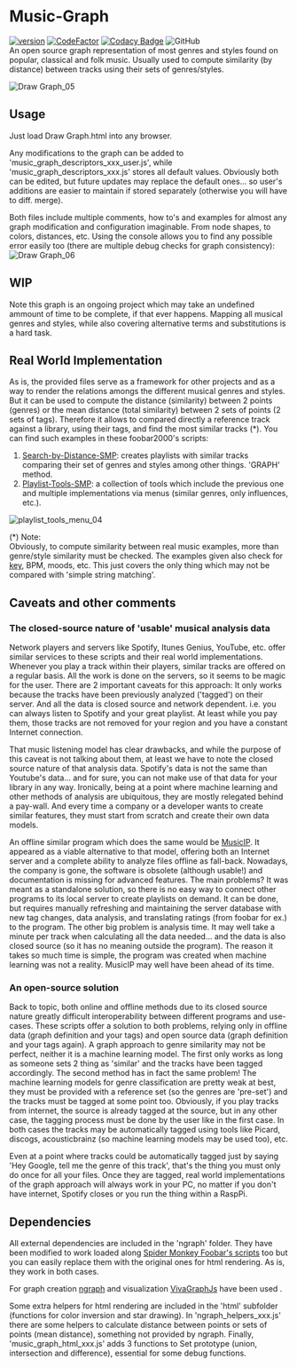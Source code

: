 # Music-Graph
[![version][version_badge]][changelog]
[![CodeFactor][codefactor_badge]](https://www.codefactor.io/repository/github/regorxxx/Music-Graph/overview/main)
[![Codacy Badge][codacy_badge]](https://www.codacy.com/gh/regorxxx/Music-Graphn/dashboard?utm_source=github.com&amp;utm_medium=referral&amp;utm_content=regorxxx/Music-Graph&amp;utm_campaign=Badge_Grade)
![GitHub](https://img.shields.io/github/license/regorxxx/Music-Graph)  
An open source graph representation of most genres and styles found on popular, classical and folk music. Usually used to compute similarity (by distance) between tracks using their sets of genres/styles.

![Draw Graph_05](https://user-images.githubusercontent.com/83307074/116747669-c73dee00-a9ed-11eb-9a5d-dbe805ff5f3d.gif)

## Usage
Just load Draw Graph.html into any browser.

Any modifications to the graph can be added to 'music_graph_descriptors_xxx_user.js', while 'music_graph_descriptors_xxx.js' stores all default values. Obviously both can be edited, but future updates may replace the default ones... so user's additions are easier to maintain if stored separately (otherwise you will have to diff. merge). 

Both files include multiple comments, how to's and examples for almost any graph modification and configuration imaginable. From node shapes, to colors, distances, etc. Using the console allows you to find any possible error easily too (there are multiple debug checks for graph consistency):
![Draw Graph_06](https://user-images.githubusercontent.com/83307074/116746844-a1fcb000-a9ec-11eb-989d-1991560a7e97.gif)

## WIP
Note this graph is an ongoing project which may take an undefined ammount of time to be complete, if that ever happens. Mapping all musical genres and styles, while also covering alternative terms and substitutions is a hard task.

## Real World Implementation
As is, the provided files serve as a framework for other projects and as a way to render the relations amongs the different musical genres and styles. But it can be used to compute the distance (similarity) between 2 points (genres) or the mean distance (total similarity) between 2 sets of points (2 sets of tags). Therefore it allows to compared directly a reference track against a library, using their tags, and find the most similar tracks (*). You can find such examples in these foobar2000's scripts:

 1. [Search-by-Distance-SMP](https://github.com/regorxxx/Search-by-Distance-SMP): creates playlists with similar tracks comparing their set of genres and styles among other things. 'GRAPH' method. 
 2. [Playlist-Tools-SMP](https://github.com/regorxxx/Playlist-Tools-SMP): a collection of tools which include the previous one and multiple implementations via menus (similar genres, only influences, etc.).

![playlist_tools_menu_04](https://user-images.githubusercontent.com/83307074/116748155-8d211c00-a9ee-11eb-8888-308a12c41b92.gif)

(*) Note:  
Obviously, to compute similarity between real music examples, more than genre/style similarity must be checked. The examples given also check for [key](https://github.com/regorxxx/Camelot-Wheel-Notation), BPM, moods, etc. This just covers the only thing which may not be compared with 'simple string matching'.

## Caveats and other comments
### The closed-source nature of 'usable' musical analysis data
Network players and servers like Spotify, Itunes Genius, YouTube, etc. offer similar services to these scripts and their real world implementations. Whenever you play a track within their players, similar tracks are offered on a regular basis. All the work is done on the servers, so it seems to be magic for the user. There are 2 important caveats for this approach: It only works because the tracks have been previously analyzed ('tagged') on their server. And all the data is closed source and network dependent. i.e. you can always listen to Spotify and your great playlist. At least while you pay them, those tracks are not removed for your region and you have a constant Internet connection.

That music listening model has clear drawbacks, and while the purpose of this caveat is not talking about them, at least we have to note the closed source nature of that analysis data. Spotify's data is not the same than Youtube's data... and for sure, you can not make use of that data for your library in any way. Ironically, being at a point where machine learning and other methods of analysis are ubiquitous, they are mostly relegated behind a pay-wall. And every time a company or a developer wants to create similar features, they must start from scratch and create their own data models.

An offline similar program which does the same would be [MusicIP](https://spicefly.com/article.php?page=what-is-musicip). It appeared as a viable alternative to that model, offering both an Internet server and a complete ability to analyze files offline as fall-back. Nowadays, the company is gone, the software is obsolete (although usable!) and documentation is missing for advanced features. The main problems? It was meant as a standalone solution, so there is no easy way to connect other programs to its local server to create playlists on demand. It can be done, but requires manually refreshing and maintaining the server database with new tag changes, data analysis, and translating ratings (from foobar for ex.) to the program. The other big problem is analysis time. It may well take a minute per track when calculating all the data needed... and the data is also closed source (so it has no meaning outside the program). The reason it takes so much time is simple, the program was created when machine learning was not a reality. MusicIP may well have been ahead of its time.

### An open-source solution
Back to topic, both online and offline methods due to its closed source nature greatly difficult interoperability between different programs and use-cases. These scripts offer a solution to both problems, relying only in offline data (graph definition and your tags) and open source data (graph definition and your tags again). A graph approach to genre similarity may not be perfect, neither it is a machine learning model. The first only works as long as someone sets 2 thing as 'similar' and the tracks have been tagged accordingly. The second method has in fact the same problem! The machine learning models for genre classification are pretty weak at best, they must be provided with a reference set (so the genres are 'pre-set') and the tracks must be tagged at some point too. Obviously, if you play tracks from internet, the source is already tagged at the source, but in any other case, the tagging process must be done by the user like in the first case. In both cases the tracks may be automatically tagged using tools like Picard, discogs, acousticbrainz (so machine learning models may be used too), etc. 

Even at a point where tracks could be automatically tagged just by saying 'Hey Google, tell me the genre of this track', that's the thing you must only do once for all your files. Once they are tagged, real world implementations of the graph approach will always work in your PC, no matter if you don't have internet, Spotify closes or you run the thing within a RaspPi.

## Dependencies
All external dependencies are included in the 'ngraph' folder. They have been modified to work loaded along [Spider Monkey Foobar's scripts](https://github.com/TheQwertiest/foo_spider_monkey_panel) too but you can easily replace them with the original ones for html rendering. As is, they work in both cases.

For graph creation [ngraph](https://github.com/anvaka/ngraph) and visualization [VivaGraphJs](https://github.com/anvaka/VivaGraphJS) have been used . 

Some extra helpers for html rendering are included in the 'html' subfolder (functions for color inversion and star drawing). In 'ngraph_helpers_xxx.js' there are some helpers to calculate distance between points or sets of points (mean distance), something not provided by ngraph. Finally, 'music_graph_html_xxx.js' adds 3 functions to Set prototype (union, intersection and difference), essential for some debug functions.

[changelog]: CHANGELOG.md
[version_badge]: https://img.shields.io/github/release/regorxxx/Music-Graph.svg
[codacy_badge]: https://api.codacy.com/project/badge/Grade/468250ad8aeb4b9aaa88a84807f3f894
[codefactor_badge]: https://www.codefactor.io/repository/github/regorxxx/Music-Graph/badge/main
